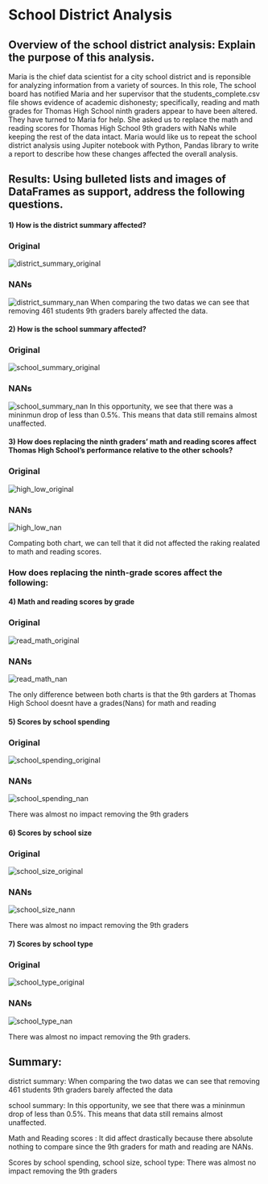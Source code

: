 # School District Analysis

## Overview of the school district analysis: Explain the purpose of this analysis. 
Maria is the chief data scientist for a city school district and is reponsible for analyzing information from a variety of sources. In this role, The school board has notified Maria and her supervisor that the students_complete.csv file shows evidence of academic dishonesty; specifically, reading and math grades for Thomas High School ninth graders appear to have been altered. They have turned to Maria for help. She asked us to replace the math and reading scores for Thomas High School 9th graders with NaNs while keeping the rest of the data intact. Maria would like us to repeat the school district analysis using Jupiter notebook with Python, Pandas library to write a report to describe how these changes affected the overall analysis. 
## Results: Using bulleted lists and images of DataFrames as support, address the following questions.

#### 1) How is the district summary affected?
### Original
![district_summary_original](district_summary_original.png)
### NANs 
![district_summary_nan](district_summary_nan.png)
When comparing the two datas we can see that removing 461 students 9th graders barely affected the data.
#### 2) How is the school summary affected?
### Original
![school_summary_original](school_summary_original.png)
### NANs 
![school_summary_nan](school_summary_nan.png)
In this opportunity, we see that there was a mininmun drop of less than 0.5%. This means that data still remains almost unaffected.
#### 3) How does replacing the ninth graders’ math and reading scores affect Thomas High School’s performance relative to the other schools?
### Original
![high_low_original](high_low_original.png)
### NANs 
![high_low_nan](high_low_nan.png)

Compating both chart, we can tell that it did not affected the raking realated to math and reading scores.
### How does replacing the ninth-grade scores affect the following:
#### 4) Math and reading scores by grade
### Original
![read_math_original](read_math_original.png)
### NANs 
![read_math_nan](read_math_nan.png)

The only difference between both charts is that the 9th garders at Thomas High School doesnt have a grades(Nans) for math and reading
#### 5) Scores by school spending
### Original
![school_spending_original](school_spending_original.png)
### NANs 
![school_spending_nan](school_spending_nan.png)

There was almost no impact removing the 9th graders
#### 6) Scores by school size
### Original
![school_size_original](school_size_original.png)
### NANs 
![school_size_nann](school_size_nann.png)

There was almost no impact removing the 9th graders
#### 7) Scores by school type
### Original
![school_type_original](school_type_original.png)
### NANs 
![school_type_nan](school_type_nan.png)

There was almost no impact removing the 9th graders.
## Summary: 
district summary: When comparing the two datas we can see that removing 461 students 9th graders barely affected the data

school summary: In this opportunity, we see that there was a mininmun drop of less than 0.5%. This means that data still remains almost unaffected.

Math and Reading scores : It did affect drastically because there absolute nothing to compare since the 9th graders for math and reading are NANs.

Scores by school spending, school size, school type: There was almost no impact removing the 9th graders
